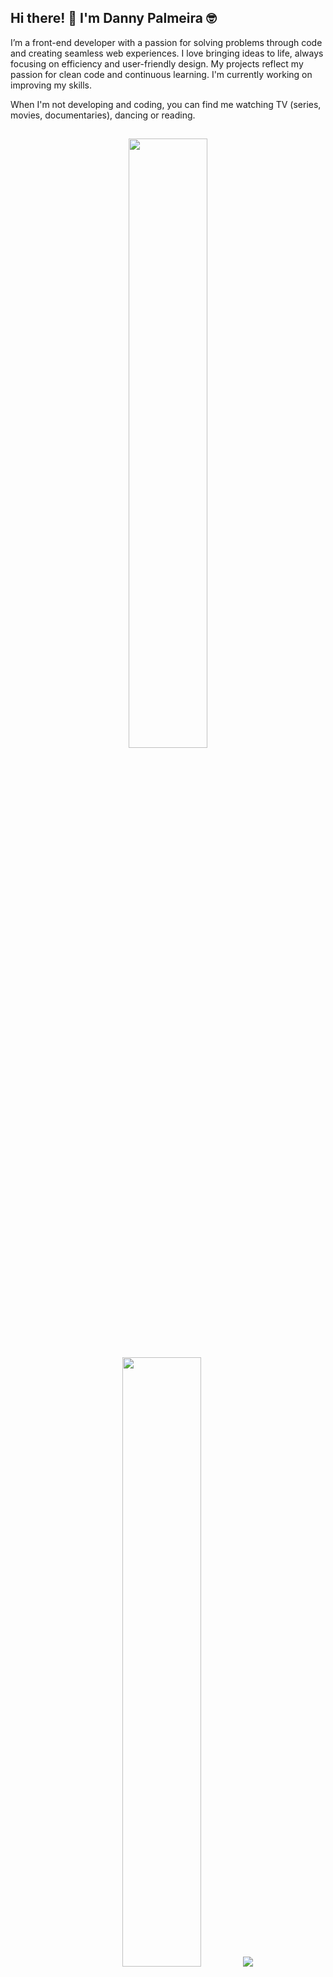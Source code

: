 ## Hi there! 👋   I'm Danny Palmeira 🤓

I’m a front-end developer with a passion for solving problems through code and creating seamless web experiences. I love bringing ideas to life, always focusing on efficiency and user-friendly design. My projects reflect my passion for clean code and continuous learning. I'm currently working on improving my skills.

When I'm not developing and coding, you can find me watching TV (series, movies, documentaries), dancing or reading.

##

<div align="center">
<img height="50%" width="auto" src ="https://github-readme-stats.vercel.app/api?username=dannypalmeira&show_icons=true&count_private=true&theme=darcula&hide_border=true&hide=issues,contribs&bg_color=00000000">
  <img height="50%" width="auto" src ="https://github-readme-stats.vercel.app/api/top-langs/?username=dannypalmeira&layout=compact&hide_border=true&theme=darcula&bg_color=00000000&langs_count=6&hide=jupyter%20notebook,tex,css,php&exclude_repo=Pacman-AI">
  <img src ="https://github-readme-streak-stats.herokuapp.com?user=dannypalmeira&theme=darcula&hide_border=true&background=FFFFFF00">

</div>
